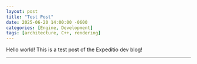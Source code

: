```yaml
---
layout: post
title: "Test Post"
date: 2025-06-20 14:00:00 -0600
categories: [Engine, Development]
tags: [architecture, C++, rendering]
---
```


Hello world! This is a test post of the Expeditio dev blog!

---
